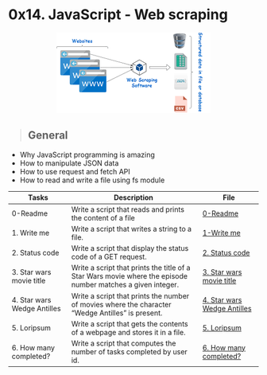 # 0x14. JavaScript - Web scraping

<p align="center">
  <img src=".descarga.png">
</p>

> ## General

- Why JavaScript programming is amazing
- How to manipulate JSON data
- How to use request and fetch API
- How to read and write a file using fs module

| Tasks      | Description | File |
| ----------- | ----------- |------|
| 0-Readme      | Write a script that reads and prints the content of a file | [0-Readme](https://github.com/hmachacom/holbertonschool-higher_level_programming/blob/main/0x14-javascript-web_scraping/0-readme.js) |
| 1. Write me   | Write a script that writes a string to a file.       | [1-Write me](https://github.com/hmachacom/holbertonschool-higher_level_programming/blob/main/0x14-javascript-web_scraping/1-writeme.js)|
| 2. Status code | Write a script that display the status code of a GET request. | [2. Status code](2-statuscode.js) |
|3. Star wars movie title| Write a script that prints the title of a Star Wars movie where the episode number matches a given integer.|[3. Star wars movie title](3-starwars_title.js) |
|4. Star wars Wedge Antilles | Write a script that prints the number of movies where the character “Wedge Antilles” is present.|[4. Star wars Wedge Antilles](4-starwars_count.js) |
| 5. Loripsum | Write a script that gets the contents of a webpage and stores it in a file. | [5. Loripsum](5-request_store.js)|
| 6. How many completed? | Write a script that computes the number of tasks completed by user id.| [6. How many completed?](6-completed_tasks.js) |

